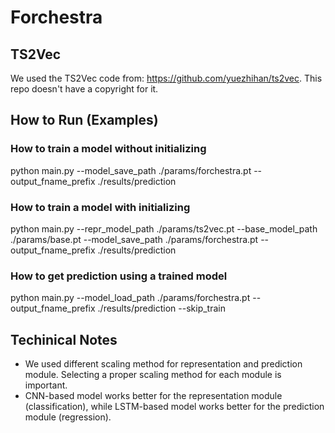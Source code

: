 # Forchestra

## TS2Vec
We used the TS2Vec code from: https://github.com/yuezhihan/ts2vec. This repo doesn't have a copyright for it.

## How to Run (Examples)
### How to train a model without initializing
python main.py --model_save_path ./params/forchestra.pt --output_fname_prefix ./results/prediction

### How to train a model with initializing
python main.py --repr_model_path ./params/ts2vec.pt --base_model_path ./params/base.pt --model_save_path ./params/forchestra.pt --output_fname_prefix ./results/prediction

### How to get prediction using a trained model
python main.py --model_load_path ./params/forchestra.pt --output_fname_prefix ./results/prediction --skip_train

## Techinical Notes
- We used different scaling method for representation and prediction module. Selecting a proper scaling method for each module is important.
- CNN-based model works better for the representation module (classification), while LSTM-based model works better for the prediction module (regression).
